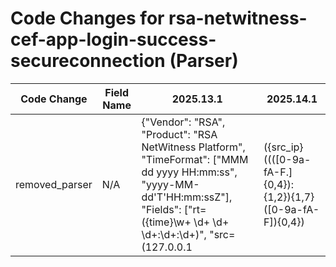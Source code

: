 # Code Changes for rsa-netwitness-cef-app-login-success-secureconnection (Parser)

| Code Change | Field Name | 2025.13.1 | 2025.14.1 |
|-------------|------------|-----------|------------|
| removed_parser | N/A | {"Vendor": "RSA", "Product": "RSA NetWitness Platform", "TimeFormat": ["MMM dd yyyy HH:mm:ss", "yyyy-MM-dd'T'HH:mm:ssZ"], "Fields": ["rt=({time}\w+ \d+ \d+ \d+:\d+:\d+)", "src=(127.0.0.1|({src_ip}((([0-9a-fA-F.]{0,4}):{1,2}){1,7}([0-9a-fA-F]){0,4})|(((25[0-5]|(2[0-4]|1\d|[0-9]|)\d)\.?\b){4}))(:({src_port}\d+))?)", "spt=({src_port}\d+)", "sessionId=({session_id}\d+)", "({app}NetWitness)", "\Wsuser=((?i)system|({user}[\w\.\-\!\#\^\~]{1,40}\$?))(\s\w+=|\()", "outcome=({result}[^=]+?)\s\w+=", "userRole=({role}[^=]+?)\s*(\w+=|$)", "CEF:\d+\|([^\|]+\|){4}({event_name}[^\|]+)"], "Name": "rsa-netwitness-cef-app-login-success-secureconnection", "Conditions": ["CEF:", "RSA|NetWitness Audit", "Connection|SecureConnection", "outcome=success"], "ParserVersion": "v1.0.0"} | N/A |
